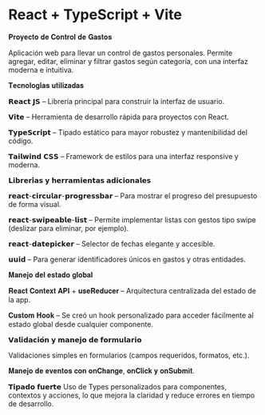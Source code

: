 # React + TypeScript + Vite

𝐏𝐫𝐨𝐲𝐞𝐜𝐭𝐨 𝐝𝐞 𝐂𝐨𝐧𝐭𝐫𝐨𝐥 𝐝𝐞 𝐆𝐚𝐬𝐭𝐨𝐬

Aplicación web para llevar un control de gastos personales. Permite agregar, editar, eliminar y filtrar gastos según categoría, con una interfaz moderna e intuitiva.

𝐓𝐞𝐜𝐧𝐨𝐥𝐨𝐠𝐢́𝐚𝐬 𝐮𝐭𝐢𝐥𝐢𝐳𝐚𝐝𝐚𝐬

𝗥𝗲𝗮𝗰𝘁 𝗝𝗦 – Librería principal para construir la interfaz de usuario.

𝗩𝗶𝘁𝗲 – Herramienta de desarrollo rápida para proyectos con React.

𝗧𝘆𝗽𝗲𝗦𝗰𝗿𝗶𝗽𝘁 – Tipado estático para mayor robustez y mantenibilidad del código.

𝗧𝗮𝗶𝗹𝘄𝗶𝗻𝗱 𝗖𝗦𝗦 – Framework de estilos para una interfaz responsive y moderna.

𝗟𝗶𝗯𝗿𝗲𝗿𝗶́𝗮𝘀 𝘆 𝗵𝗲𝗿𝗿𝗮𝗺𝗶𝗲𝗻𝘁𝗮𝘀 𝗮𝗱𝗶𝗰𝗶𝗼𝗻𝗮𝗹𝗲𝘀

𝗿𝗲𝗮𝗰𝘁-𝗰𝗶𝗿𝗰𝘂𝗹𝗮𝗿-𝗽𝗿𝗼𝗴𝗿𝗲𝘀𝘀𝗯𝗮𝗿  – Para mostrar el progreso del presupuesto de forma visual.

𝗿𝗲𝗮𝗰𝘁-𝘀𝘄𝗶𝗽𝗲𝗮𝗯𝗹𝗲-𝗹𝗶𝘀𝘁 – Permite implementar listas con gestos tipo swipe (deslizar para eliminar, por ejemplo).

𝗿𝗲𝗮𝗰𝘁-𝗱𝗮𝘁𝗲𝗽𝗶𝗰𝗸𝗲𝗿 – Selector de fechas elegante y accesible.

𝘂𝘂𝗶𝗱 – Para generar identificadores únicos en gastos y otras entidades.

𝐌𝐚𝐧𝐞𝐣𝐨 𝐝𝐞𝐥 𝐞𝐬𝐭𝐚𝐝𝐨 𝐠𝐥𝐨𝐛𝐚𝐥

𝐑𝐞𝐚𝐜𝐭 𝐂𝐨𝐧𝐭𝐞𝐱𝐭 𝐀𝐏𝐈 + 𝐮𝐬𝐞𝐑𝐞𝐝𝐮𝐜𝐞𝐫  – Arquitectura centralizada del estado de la app.

𝐂𝐮𝐬𝐭𝐨𝐦 𝐇𝐨𝐨𝐤 – Se creó un hook personalizado para acceder fácilmente al estado global desde cualquier componente.

𝗩𝗮𝗹𝗶𝗱𝗮𝗰𝗶𝗼́𝗻 𝘆 𝗺𝗮𝗻𝗲𝗷𝗼 𝗱𝗲 𝗳𝗼𝗿𝗺𝘂𝗹𝗮𝗿𝗶𝗼

Validaciones simples en formularios (campos requeridos, formatos, etc.).

𝐌𝐚𝐧𝐞𝐣𝐨 𝐝𝐞 𝐞𝐯𝐞𝐧𝐭𝐨𝐬 𝐜𝐨𝐧 𝐨𝐧𝐂𝐡𝐚𝐧𝐠𝐞, 𝐨𝐧𝐂𝐥𝐢𝐜𝐤 𝐲 𝐨𝐧𝐒𝐮𝐛𝐦𝐢𝐭.

𝗧𝗶𝗽𝗮𝗱𝗼 𝗳𝘂𝗲𝗿𝘁𝗲
Uso de Types personalizados para componentes, contextos y acciones, lo que mejora la claridad y reduce errores en tiempo de desarrollo.

